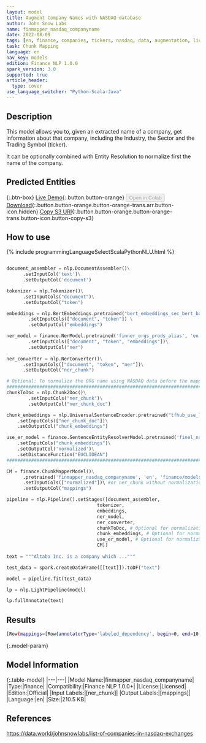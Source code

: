 ```yaml
---
layout: model
title: Augment Company Names with NASDAQ database
author: John Snow Labs
name: finmapper_nasdaq_companyname
date: 2022-08-09
tags: [en, finance, companies, tickers, nasdaq, data, augmentation, licensed]
task: Chunk Mapping
language: en
nav_key: models
edition: Finance NLP 1.0.0
spark_version: 3.0
supported: true
article_header:
  type: cover
use_language_switcher: "Python-Scala-Java"
---
```


## Description

This model allows you to, given an extracted name of a company, get information about that company, including the Industry, the Sector and the Trading Symbol (ticker).

It can be optionally combined with Entity Resolution to normalize first the name of the company.

## Predicted Entities



{:.btn-box}
[Live Demo](https://demo.johnsnowlabs.com/finance/FIN_LEG_COMPANY_AUGMENTATION/){:.button.button-orange}
<button class="button button-orange" disabled>Open in Colab</button>
[Download](https://s3.amazonaws.com/auxdata.johnsnowlabs.com/finance/models/finmapper_nasdaq_companyname_en_1.0.0_3.2_1660038424307.zip){:.button.button-orange.button-orange-trans.arr.button-icon.hidden}
[Copy S3 URI](s3://auxdata.johnsnowlabs.com/finance/models/finmapper_nasdaq_companyname_en_1.0.0_3.2_1660038424307.zip){:.button.button-orange.button-orange-trans.button-icon.button-copy-s3}

## How to use



<div class="tabs-box" markdown="1">
{% include programmingLanguageSelectScalaPythonNLU.html %}

```python

document_assembler = nlp.DocumentAssembler()\
      .setInputCol('text')\
      .setOutputCol('document')

tokenizer = nlp.Tokenizer()\
      .setInputCols("document")\
      .setOutputCol("token")

embeddings = nlp.BertEmbeddings.pretrained("bert_embeddings_sec_bert_base","en") \
        .setInputCols(["document", "token"]) \
        .setOutputCol("embeddings")

ner_model = finance.NerModel.pretrained('finner_orgs_prods_alias', 'en', 'finance/models')\
        .setInputCols(["document", "token", "embeddings"])\
        .setOutputCol("ner")
 
ner_converter = nlp.NerConverter()\
      .setInputCols(["document", "token", "ner"])\
      .setOutputCol("ner_chunk")

# Optional: To normalize the ORG name using NASDAQ data before the mapping
##########################################################################
chunkToDoc = nlp.Chunk2Doc()\
        .setInputCols("ner_chunk")\
        .setOutputCol("ner_chunk_doc")

chunk_embeddings = nlp.UniversalSentenceEncoder.pretrained("tfhub_use_lg", "en")\
    .setInputCols(["ner_chunk_doc"])\
    .setOutputCol("chunk_embeddings")

use_er_model = finance.SentenceEntityResolverModel.pretrained('finel_nasdaq_data_company_name', 'en', 'finance/models')\
    .setInputCols("chunk_embeddings")\
    .setOutputCol('normalized')\
    .setDistanceFunction("EUCLIDEAN")  
##########################################################################

CM = finance.ChunkMapperModel()\
      .pretrained('finmapper_nasdaq_companyname', 'en', 'finance/models')\
      .setInputCols(["normalized"])\ #or ner_chunk without normalization
      .setOutputCol("mappings")

pipeline = nlp.Pipeline().setStages([document_assembler,
                                 tokenizer, 
                                 embeddings,
                                 ner_model, 
                                 ner_converter,
                                 chunkToDoc, # Optional for normalization
                                 chunk_embeddings, # Optional for normalization
                                 use_er_model, # Optional for normalization
                                 CM])
                                 
text = """Altaba Inc. is a company which ..."""

test_data = spark.createDataFrame([[text]]).toDF("text")

model = pipeline.fit(test_data)

lp = nlp.LightPipeline(model)

lp.fullAnnotate(text)
```

</div>

## Results

```bash
[Row(mappings=[Row(annotatorType='labeled_dependency', begin=0, end=10, result='AABA', metadata={'sentence': '0', 'chunk': '0', 'entity': 'Altaba Inc.', 'relation': 'ticker', 'all_relations': ''}, embeddings=[]), Row(annotatorType='labeled_dependency', begin=0, end=10, result='Altaba Inc.', metadata={'sentence': '0', 'chunk': '0', 'entity': 'Altaba Inc.', 'relation': 'company_name', 'all_relations': ''}, embeddings=[]), Row(annotatorType='labeled_dependency', begin=0, end=10, result='Altaba', metadata={'sentence': '0', 'chunk': '0', 'entity': 'Altaba Inc.', 'relation': 'short_name', 'all_relations': ''}, embeddings=[]), Row(annotatorType='labeled_dependency', begin=0, end=10, result='Asset Management', metadata={'sentence': '0', 'chunk': '0', 'entity': 'Altaba Inc.', 'relation': 'industry', 'all_relations': ''}, embeddings=[]), Row(annotatorType='labeled_dependency', begin=0, end=10, result='Financial Services', metadata={'sentence': '0', 'chunk': '0', 'entity': 'Altaba Inc.', 'relation': 'sector', 'all_relations': ''}, embeddings=[])])]
```

{:.model-param}
## Model Information

{:.table-model}
|---|---|
|Model Name:|finmapper_nasdaq_companyname|
|Type:|finance|
|Compatibility:|Finance NLP 1.0.0+|
|License:|Licensed|
|Edition:|Official|
|Input Labels:|[ner_chunk]|
|Output Labels:|[mappings]|
|Language:|en|
|Size:|210.5 KB|

## References

https://data.world/johnsnowlabs/list-of-companies-in-nasdaq-exchanges
